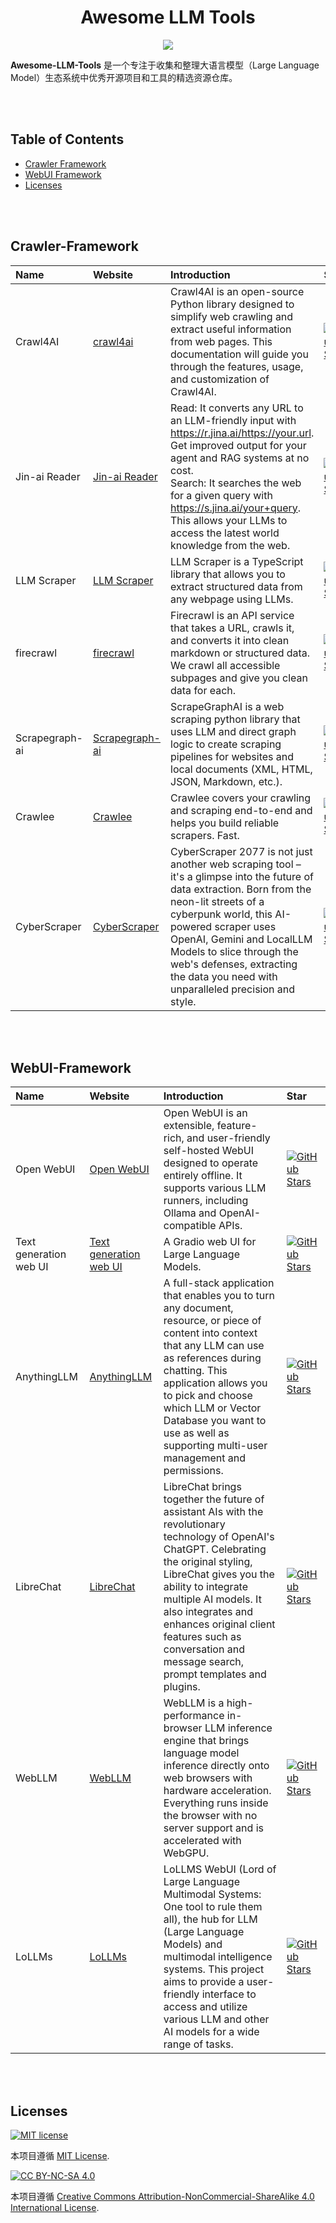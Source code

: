 <div align="center">
    <h1>Awesome LLM Tools</h1>
    <a href="https://awesome.re"><img src="https://awesome.re/badge.svg"/></a>
</div>

**Awesome-LLM-Tools** 是一个专注于收集和整理大语言模型（Large Language Model）生态系统中优秀开源项目和工具的精选资源仓库。
 
<br><br>
## Table of Contents

- [Crawler Framework](#Crawler-Framework) 
- [WebUI Framework](#WebUI-Framework)
- [Licenses](#Licenses)

<br><br>
## Crawler-Framework

| Name | Website | Introduction | Star |
| :-- | :-- | :-- | :-- |
| Crawl4AI | [crawl4ai](https://github.com/unclecode/crawl4ai) | Crawl4AI is an open-source Python library designed to simplify web crawling and extract useful information from web pages. This documentation will guide you through the features, usage, and customization of Crawl4AI. | [![GitHub Stars](https://img.shields.io/github/stars/unclecode/crawl4ai?style=social)](https://github.com/unclecode/crawl4ai/stargazers) |
| Jin-ai Reader | [Jin-ai Reader](https://github.com/jina-ai/reader) | Read: It converts any URL to an LLM-friendly input with https://r.jina.ai/https://your.url. Get improved output for your agent and RAG systems at no cost.<br> Search: It searches the web for a given query with https://s.jina.ai/your+query. This allows your LLMs to access the latest world knowledge from the web.<br> | [![GitHub Stars](https://img.shields.io/github/stars/jina-ai/reader?style=social)](https://github.com/jina-ai/reader/stargazers) |
| LLM Scraper | [LLM Scraper](https://github.com/mishushakov/llm-scraper) | LLM Scraper is a TypeScript library that allows you to extract structured data from any webpage using LLMs. | [![GitHub Stars](https://img.shields.io/github/stars/mishushakov/llm-scraper?style=social)](https://github.com/mishushakov/llm-scraper/stargazers) |
| firecrawl | [firecrawl](https://github.com/mendableai/firecrawl) | Firecrawl is an API service that takes a URL, crawls it, and converts it into clean markdown or structured data. We crawl all accessible subpages and give you clean data for each. | [![GitHub Stars](https://img.shields.io/github/stars/mendableai/firecrawl?style=social)](https://github.com/mendableai/firecrawl/stargazers) |
| Scrapegraph-ai | [Scrapegraph-ai](https://github.com/VinciGit00/Scrapegraph-ai) | ScrapeGraphAI is a web scraping python library that uses LLM and direct graph logic to create scraping pipelines for websites and local documents (XML, HTML, JSON, Markdown, etc.). | [![GitHub Stars](https://img.shields.io/github/stars/VinciGit00/Scrapegraph-ai?style=social)](https://github.com/VinciGit00/Scrapegraph-ai/stargazers) |
| Crawlee | [Crawlee](https://github.com/apify/crawlee-python) | Crawlee covers your crawling and scraping end-to-end and helps you build reliable scrapers. Fast. | [![GitHub Stars](https://img.shields.io/github/stars/apify/crawlee-python?style=social)](https://github.com/apify/crawlee-python/stargazers) |
| CyberScraper | [CyberScraper](https://github.com/itsOwen/CyberScraper-2077) | CyberScraper 2077 is not just another web scraping tool – it's a glimpse into the future of data extraction. Born from the neon-lit streets of a cyberpunk world, this AI-powered scraper uses OpenAI, Gemini and LocalLLM Models to slice through the web's defenses, extracting the data you need with unparalleled precision and style. | [![GitHub Stars](https://img.shields.io/github/stars/itsOwen/CyberScraper-2077?style=social)](https://github.com/itsOwen/CyberScraper-2077/stargazers) |


<br><br>
## WebUI-Framework

| Name | Website | Introduction | Star |
| :-- | :-- | :-- | :-- |
| Open WebUI | [Open WebUI](https://github.com/open-webui/open-webui) | Open WebUI is an extensible, feature-rich, and user-friendly self-hosted WebUI designed to operate entirely offline. It supports various LLM runners, including Ollama and OpenAI-compatible APIs. | [![GitHub Stars](https://img.shields.io/github/stars/open-webui/open-webui?style=social)](https://github.com/open-webui/open-webui/stargazers) |
| Text generation web UI | [Text generation web UI](https://github.com/oobabooga/text-generation-webui) | A Gradio web UI for Large Language Models. | [![GitHub Stars](https://img.shields.io/github/stars/oobabooga/text-generation-webui?style=social)](https://github.com/oobabooga/text-generation-webui/stargazers) |
| AnythingLLM | [AnythingLLM](https://github.com/Mintplex-Labs/anything-llm) | A full-stack application that enables you to turn any document, resource, or piece of content into context that any LLM can use as references during chatting. This application allows you to pick and choose which LLM or Vector Database you want to use as well as supporting multi-user management and permissions. | [![GitHub Stars](https://img.shields.io/github/stars/Mintplex-Labs/anything-llm?style=social)](https://github.com/Mintplex-Labs/anything-llm/stargazers) |
| LibreChat | [LibreChat](https://github.com/danny-avila/LibreChat) | LibreChat brings together the future of assistant AIs with the revolutionary technology of OpenAI's ChatGPT. Celebrating the original styling, LibreChat gives you the ability to integrate multiple AI models. It also integrates and enhances original client features such as conversation and message search, prompt templates and plugins. | [![GitHub Stars](https://img.shields.io/github/stars/danny-avila/LibreChat?style=social)](https://github.com/danny-avila/LibreChat/stargazers) |
| WebLLM | [WebLLM](https://github.com/mlc-ai/web-llm) | WebLLM is a high-performance in-browser LLM inference engine that brings language model inference directly onto web browsers with hardware acceleration. Everything runs inside the browser with no server support and is accelerated with WebGPU. | [![GitHub Stars](https://img.shields.io/github/stars/mlc-ai/web-llm?style=social)](https://github.com/mlc-ai/web-llm/stargazers) |
| LoLLMs | [LoLLMs](https://github.com/ParisNeo/lollms-webui) | LoLLMS WebUI (Lord of Large Language Multimodal Systems: One tool to rule them all), the hub for LLM (Large Language Models) and multimodal intelligence systems. This project aims to provide a user-friendly interface to access and utilize various LLM and other AI models for a wide range of tasks. | [![GitHub Stars](https://img.shields.io/github/stars/ParisNeo/lollms-webui?style=social)](https://github.com/ParisNeo/lollms-webui/stargazers) |


<br><br>
## Licenses

[![MIT license](https://img.shields.io/badge/License-MIT-blue.svg)](https://lbesson.mit-license.org/)

本项目遵循 [MIT License](https://lbesson.mit-license.org/).

[![CC BY-NC-SA 4.0](https://img.shields.io/badge/License-CC%20BY--NC--SA%204.0-lightgrey.svg)](http://creativecommons.org/licenses/by-nc-sa/4.0/)

本项目遵循 [Creative Commons Attribution-NonCommercial-ShareAlike 4.0 International License](http://creativecommons.org/licenses/by-nc-sa/4.0/).
